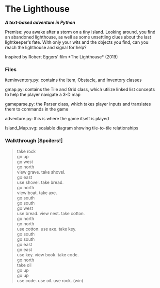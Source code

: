 # The Lighthouse
***A text-based adventure in Python***

<p>Premise: you awake after a storm on a tiny island. Looking around, you find an abandoned lighthouse, as well as some unsettling clues about the last lightkeeper's fate. With only your wits and the objects you find, can you reach the lighthouse and signal for help?</P>

<p>Inspired by Robert Eggers' film *The Lighthouse* (2019) </p>

### Files
iteminventory.py: contains the Item, Obstacle, and Inventory classes 

gmap.py: contains the Tile and Grid class, which utilize linked list concepts to help the player navigate a 3-D map   

gameparse.py: the Parser class, which takes player inputs and translates them to commands in the game   

adventure.py: this is where the game itself is played  

Island_Map.svg: scalable diagram showing tile-to-tile relationships

### Walkthrough [Spoilers!]
> take rock <br>
> go up <br>
> go west <br>
> go north <br>
> view grave. take shovel. <br>
> go east <br>
> use shovel. take bread. <br>
> go north <br>
> view boat. take axe. <br>
> go south <br>
> go south <br>
> go west <br>
> use bread. view nest. take cotton. <br>
> go north <br>
> go north <br>
> use cotton. use axe. take key. <br>
> go south <br>
> go south <br>
> go east <br>
> go east <br>
> use key. view book. take code. <br>
> go north <br> 
> take oil <br>
> go up <br>
> go up <br>
> use code. use oil. use rock. (win)